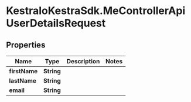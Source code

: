 # KestraIoKestraSdk.MeControllerApiUserDetailsRequest

## Properties

Name | Type | Description | Notes
------------ | ------------- | ------------- | -------------
**firstName** | **String** |  | 
**lastName** | **String** |  | 
**email** | **String** |  | 


